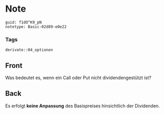 # Note
```
guid: f1dO^K9_pN
notetype: Basic-02d89-e0e22
```

### Tags
```
derivate::04_optionen
```

## Front
Was bedeutet es, wenn ein Call oder Put nicht dividendengestützt ist?

## Back
Es erfolgt <b>keine Anpassung</b> des Basispreises hinsichtlich der
Dividenden.

